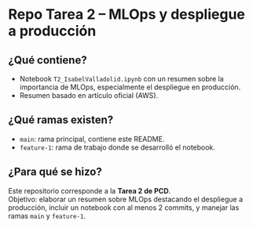 # Repo Tarea 2 – MLOps y despliegue a producción

## ¿Qué contiene?
- Notebook `T2_IsabelValladolid.ipynb` con un resumen sobre la importancia de MLOps, especialmente el despliegue en producción.
- Resumen basado en artículo oficial (AWS).

## ¿Qué ramas existen?
- `main`: rama principal, contiene este README.
- `feature-1`: rama de trabajo donde se desarrolló el notebook.

## ¿Para qué se hizo?
Este repositorio corresponde a la **Tarea 2 de PCD**.  
Objetivo: elaborar un resumen sobre MLOps destacando el despliegue a producción, incluir un notebook con al menos 2 commits, y manejar las ramas `main` y `feature-1`.
